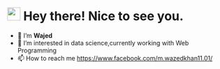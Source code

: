 <h1><img src="https://emojis.slackmojis.com/emojis/images/1531849430/4246/blob-sunglasses.gif?1531849430" width="30"/> Hey there! Nice to see you.</h1>

- 👋 I’m <strong>Wajed</strong>
- 👀 I’m interested in data science,currently working with Web Programming
- 📫 How to reach me https://www.facebook.com/m.wazedkhan11.01/

<!---
WazedKhan/WazedKhan is a ✨ special ✨ repository because its `README.md` (this file) appears on your GitHub profile.
You can click the Preview link to take a look at your changes.
--->
